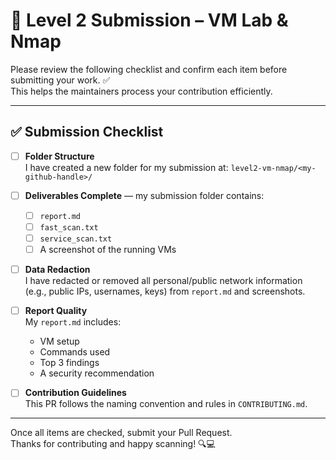 # 🧪 Level 2 Submission – VM Lab & Nmap

Please review the following checklist and confirm each item before submitting your work. ✅  
This helps the maintainers process your contribution efficiently.

---

## ✅ Submission Checklist

- [ ] **Folder Structure**  
  I have created a new folder for my submission at: `level2-vm-nmap/<my-github-handle>/`

- [ ] **Deliverables Complete** — my submission folder contains:
  - [ ] `report.md`
  - [ ] `fast_scan.txt`
  - [ ] `service_scan.txt`
  - [ ] A screenshot of the running VMs

- [ ] **Data Redaction**  
  I have redacted or removed all personal/public network information (e.g., public IPs, usernames, keys) from `report.md` and screenshots.

- [ ] **Report Quality**  
  My `report.md` includes:
  - VM setup
  - Commands used
  - Top 3 findings
  - A security recommendation

- [ ] **Contribution Guidelines**  
  This PR follows the naming convention and rules in `CONTRIBUTING.md`.

---

Once all items are checked, submit your Pull Request.  
Thanks for contributing and happy scanning! 🔍💻
